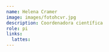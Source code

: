 ```yaml
---
name: Helena Cramer
image: images/fotohcvr.jpg
description: Coordenadora científica
role: pi
links:
  lattes: 
---
```

